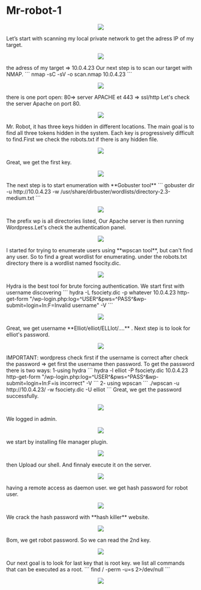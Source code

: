 # Mr-robot-1
<p align="center">
  <img src="https://rajoul.github.io/my_write_up/image/Mr-robot-1/1.png" >
</p>
Let’s start with scanning my local private network to get the adress IP of my target.
<p align="center">
  <img src="https://rajoul.github.io/my_write_up/image//Mr-robot-1/netdiscover.png" >
</p>
the adress of my target => 10.0.4.23
Our next step is to scan our target with NMAP.
```
nmap -sC -sV -o scan.nmap 10.0.4.23
```
<p align="center">
  <img src="https://rajoul.github.io/my_write_up/image//Mr-robot-1/scan.png">
</p>
there is one port open: 80=> server APACHE et 443 => ssl/http
Let's check the server Apache on port 80.
<p align="center">
  <img src="https://rajoul.github.io/my_write_up/image/Mr-robot-1/1.png" >
</p>
 Mr. Robot, it has three keys hidden in different locations. The main goal is to find all three tokens hidden in the system. Each key is progressively difficult to find.First we check the robots.txt if there is any hidden file.
 <p align="center">
  <img src="https://rajoul.github.io/my_write_up/image/Mr-robot-1/key1.png" >
</p>
Great, we get the first key.
<p align="center">
  <img src="https://rajoul.github.io/my_write_up/image/Mr-robot-1/key11.png" >
</p>
The next step is to start enumeration with **Gobuster tool**
```
gobuster dir -u http://10.0.4.23 -w /usr/share/dirbuster/wordlists/directory-2.3-medium.txt
```
<p align="center">
  <img src="https://rajoul.github.io/my_write_up/image/Mr-robot-1/2.png" >
</p>
The prefix wp is all directories listed, Our Apache server is then running Wordpress.Let's check the authentication panel.
<p align="center">
  <img src="https://rajoul.github.io/my_write_up/image/Mr-robot-1/3.png" >
</p>
I started for trying to enumerate users using **wpscan tool**, but can't find any user. So to find a great wordlist for enumerating.
under the robots.txt directory there is a wordlist named fsocity.dic.
<p align="center">
  <img src="https://rajoul.github.io/my_write_up/image/Mr-robot-1/word.png" >
</p>
Hydra is the best tool for brute forcing authentication. We start first with username discovering
```
hydra -L fsociety.dic -p whatever 10.0.4.23 http-get-form "/wp-login.php:log=^USER^&pws=^PASS^&wp-submit=login+In:F=Invalid username" -V
```
<p align="center">
  <img src="https://rajoul.github.io/my_write_up/image/Mr-robot-1/username.png" >
</p>
Great, we get username **Elliot/elliot/ELLIot/....** . Next step is to look for elliot's password.
<p align="center">
  <img src="https://rajoul.github.io/my_write_up/image/Mr-robot-1/username1.png" >
</p>
IMPORTANT: wordpress check first if the username is correct after check the password => get first the username then password.
To get the password there is two ways:
1-using hydra
```
hydra -l elliot -P fsociety.dic 10.0.4.23 http-get-form "/wp-login.php:log=^USER^&pws=^PASS^&wp-submit=login+In:F=is incorrect" -V
```
2- using wpscan
```
./wpscan -u http://10.0.4.23/ -w fsociety.dic -U elliot 
```
Great, we get the password successfully.
<p align="center">
  <img src="https://rajoul.github.io/my_write_up/image/Mr-robot-1/password.png" >
</p>
We logged in admin.
<p align="center">
  <img src="https://rajoul.github.io/my_write_up/image/Mr-robot-1/4.png" >
</p>
we start by installing file manager plugin.
<p align="center">
  <img src="https://rajoul.github.io/my_write_up/image/Mr-robot-1/5.png" >
</p>
then Upload our shell. And finnaly execute it on the server.
<p align="center">
  <img src="https://rajoul.github.io/my_write_up/image/Mr-robot-1/6.png" >
</p>
having a remote access as daemon user. we get hash password for robot user.
<p align="center">
  <img src="https://rajoul.github.io/my_write_up/image/Mr-robot-1/7.png" >
</p>
We crack the hash password with **hash killer** website.
<p align="center">
  <img src="https://rajoul.github.io/my_write_up/image/Mr-robot-1/8.png" >
</p>
Bom, we get robot password. So we can read the 2nd key.
<p align="center">
  <img src="https://rajoul.github.io/my_write_up/image/Mr-robot-1/9.png" >
</p>
Our next goal is to look for last key that is root key. we list all commands that can be executed as a root.
```
find / -perm -u=s 2>/dev/null
```
<p align="center">
  <img src="https://rajoul.github.io/my_write_up/image/Mr-robot-1/10.png" >
</p>










